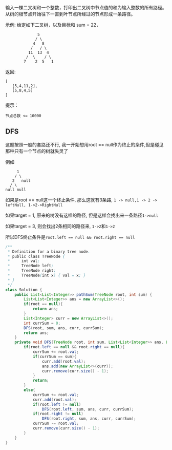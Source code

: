 输入一棵二叉树和一个整数，打印出二叉树中节点值的和为输入整数的所有路径。从树的根节点开始往下一直到叶节点所经过的节点形成一条路径。

 

示例:
给定如下二叉树，以及目标和 sum = 22，
```
              5
             / \
            4   8
           /   / \
          11  13  4
         /  \    / \
        7    2  5   1
```
返回:
```
[
   [5,4,11,2],
   [5,8,4,5]
]
```

提示：

`节点总数 <= 10000`

<!--more-->

## DFS

这题按照一般的套路还不行, 我一开始想用root == null作为终止的条件,但是碰见那种只有一个节点的树就失灵了

例如

```
     1
    / \
   2   null
  / \
null null     
```

如果是root == null这一个终止条件, 那么这就有3条路, `1 -> null,1 -> 2 -> leftNull, 1->2->RightNull `

如果target = 1, 原来的树没有这样的路径, 但是这样会找出来一条路径`1->null`

如果target = 3, 则会找出2条相同的路径来, `1->2`和`1->2`

所以DFS终止条件是`root.left == null && root.right == null`

```java
/**
 * Definition for a binary tree node.
 * public class TreeNode {
 *     int val;
 *     TreeNode left;
 *     TreeNode right;
 *     TreeNode(int x) { val = x; }
 * }
 */
class Solution {
    public List<List<Integer>> pathSum(TreeNode root, int sum) {
        List<List<Integer>> ans = new ArrayList<>();
        if(root == null){
            return ans;
        }
        List<Integer> curr = new ArrayList<>();
        int currSum = 0;
        DFS(root, sum, ans, curr, currSum);
        return ans;
    }
    private void DFS(TreeNode root, int sum, List<List<Integer>> ans, List<Integer> curr, int currSum){
        if(root.left == null && root.right == null){
            currSum += root.val;
            if(currSum == sum){
                curr.add(root.val);
                ans.add(new ArrayList<>(curr));
                curr.remove(curr.size() - 1);
            }
            return;
        }
        else{
            currSum += root.val;
            curr.add(root.val);
            if(root.left != null)
                DFS(root.left, sum, ans, curr, currSum);
            if(root.right != null)
                DFS(root.right, sum, ans, curr, currSum);
            currSum -= root.val;
            curr.remove(curr.size() - 1);
        }
    }
}
```

